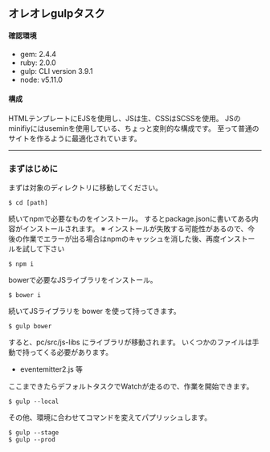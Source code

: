 ## オレオレgulpタスク


#### 確認環境

- gem: 2.4.4
- ruby: 2.0.0
- gulp: CLI version 3.9.1
- node: v5.11.0

#### 構成
HTMLテンプレートにEJSを使用し、JSは生、CSSはSCSSを使用。
JSのminifiyにはuseminを使用している、ちょっと変則的な構成です。
至って普通のサイトを作るように最適化されています。


---

### まずはじめに

まずは対象のディレクトリに移動してください。

	$ cd [path]
	
続いてnpmで必要なものをインストール。
するとpackage.jsonに書いてある内容がインストールされます。
※ インストールが失敗する可能性があるので、今後の作業でエラーが出る場合はnpmのキャッシュを消した後、再度インストールを試して下さい

	$ npm i 
	
bowerで必要なJSライブラリをインストール。

	$ bower i
	
続いてJSライブラリを bower を使って持ってきます。

	$ gulp bower
	
すると、pc/src/js-libs にライブラリが移動されます。
いくつかのファイルは手動で持ってくる必要があります。

- eventemitter2.js 等

ここまできたらデフォルトタスクでWatchが走るので、作業を開始できます。

	$ gulp --local

その他、環境に合わせてコマンドを変えてパプリッシュします。

	$ gulp --stage
	$ gulp --prod